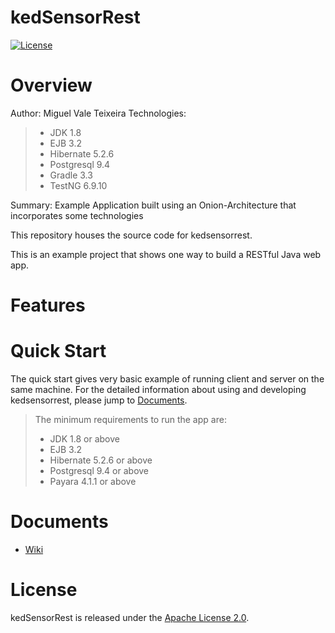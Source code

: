 # kedSensorRest
[![License](https://img.shields.io/badge/License-Apache%202.0-blue.svg)](https://github.com/kediumm/kedsensorrest/LICENSE)

# Overview
Author: Miguel Vale Teixeira
Technologies: 
>  * JDK 1.8 
>  * EJB 3.2
>  * Hibernate 5.2.6 
>  * Postgresql 9.4 
>  * Gradle 3.3 
>  * TestNG 6.9.10 

Summary: Example Application built using an Onion-Architecture that incorporates some technologies

This repository houses the source code for kedsensorrest.

This is an example project that shows one way to build a RESTful Java web app.

# Features

# Quick Start
The quick start gives very basic example of running client and server on the same machine. For the detailed information about using and developing kedsensorrest, please jump to [Documents](#documents).

> The minimum requirements to run the app are: 
>  * JDK 1.8 or above
>  * EJB 3.2
>  * Hibernate 5.2.6 or above
>  * Postgresql 9.4 or above
>  * Payara 4.1.1 or above

# Documents

* [Wiki](https://github.com/kediumm/kedsensorrest/wiki)

# License

kedSensorRest is released under the [Apache License 2.0](http://www.apache.org/licenses/LICENSE-2.0).

